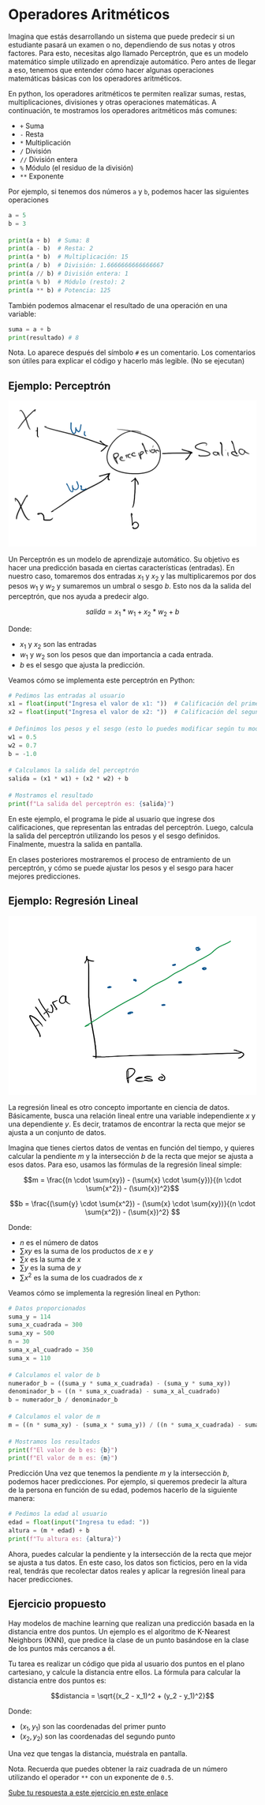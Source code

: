 # Operadores Aritméticos

Imagina que estás desarrollando un sistema que puede predecir si un estudiante pasará un examen o no, dependiendo de sus notas y otros factores. Para esto, necesitas algo llamado Perceptrón, que es un modelo matemático simple utilizado en aprendizaje automático. Pero antes de llegar a eso, tenemos que entender cómo hacer algunas operaciones matemáticas básicas con los operadores aritméticos.

En python, los operadores aritméticos te permiten realizar sumas, restas, multiplicaciones, divisiones y otras operaciones matemáticas. A continuación, te mostramos los operadores aritméticos más comunes:

- `+` Suma
- `-` Resta
- `*` Multiplicación
- `/` División
- `//` División entera
- `%` Módulo (el residuo de la división)
- `**` Exponente

Por ejemplo, si tenemos dos números `a` y `b`, podemos hacer las siguientes operaciones

```python
a = 5
b = 3

print(a + b)  # Suma: 8
print(a - b)  # Resta: 2
print(a * b)  # Multiplicación: 15
print(a / b)  # División: 1.6666666666666667
print(a // b) # División entera: 1
print(a % b)  # Módulo (resto): 2
print(a ** b) # Potencia: 125
```

También podemos almacenar el resultado de una operación en una variable:

```python
suma = a + b
print(resultado) # 8
```

Nota. Lo aparece después del símbolo `#` es un comentario. Los comentarios son útiles para explicar el código y hacerlo más legible. (No se ejecutan)

## Ejemplo: Perceptrón

![Perceptrón](../Imagenes/Perceptron.PNG)

Un Perceptrón es un modelo de aprendizaje automático. Su objetivo es hacer una predicción basada en ciertas características (entradas). En nuestro caso, tomaremos dos entradas $x_1$ y $x_2$ y las multiplicaremos por dos pesos $w_1$ y $w_2$ y sumaremos un umbral o sesgo $b$. Esto nos da la salida del perceptrón, que nos ayuda a predecir algo.

$$salida = x_1 * w_1 + x_2 * w_2 + b$$

Donde:
- $x_1$ y $x_2$ son las entradas
- $w_1$ y $w_2$ son los pesos que dan importancia a cada entrada.
- $b$ es el sesgo que ajusta la predicción.

Veamos cómo se implementa este perceptrón en Python:

```python
# Pedimos las entradas al usuario
x1 = float(input("Ingresa el valor de x1: "))  # Calificación del primer examen
x2 = float(input("Ingresa el valor de x2: "))  # Calificación del segundo examen

# Definimos los pesos y el sesgo (esto lo puedes modificar según tu modelo)
w1 = 0.5
w2 = 0.7
b = -1.0

# Calculamos la salida del perceptrón
salida = (x1 * w1) + (x2 * w2) + b

# Mostramos el resultado
print(f"La salida del perceptrón es: {salida}")
```

En este ejemplo, el programa le pide al usuario que ingrese dos calificaciones, que representan las entradas del perceptrón. Luego, calcula la salida del perceptrón utilizando los pesos y el sesgo definidos. Finalmente, muestra la salida en pantalla.

En clases posteriores mostraremos el proceso de entramiento de un perceptrón, y cómo se puede ajustar los pesos y el sesgo para hacer mejores predicciones.

## Ejemplo: Regresión Lineal

![Regresión Lineal](../Imagenes/regresion.PNG)

La regresión lineal es otro concepto importante en ciencia de datos. Básicamente, busca una relación lineal entre una variable independiente $x$ y una dependiente $y$. Es decir, tratamos de encontrar la recta que mejor se ajusta a un conjunto de datos.

Imagina que tienes ciertos datos de ventas en función del tiempo, y quieres calcular la pendiente $m$ y la intersección $b$ de la recta que mejor se ajusta a esos datos. Para eso, usamos las fórmulas de la regresión lineal simple:

$$m = \frac{(n \cdot \sum{xy}) - (\sum{x} \cdot \sum{y})}{(n \cdot \sum{x^2}) - (\sum{x})^2}$$
 
$$b = \frac{(\sum{y} \cdot \sum{x^2}) - (\sum{x} \cdot \sum{xy})}{(n \cdot \sum{x^2}) - (\sum{x})^2} $$

Donde:
- $n$ es el número de datos
- $\sum{xy}$ es la suma de los productos de $x$ e $y$
- $\sum{x}$ es la suma de $x$
- $\sum{y}$ es la suma de $y$
- $\sum{x^2}$ es la suma de los cuadrados de $x$

Veamos cómo se implementa la regresión lineal en Python:

```python
# Datos proporcionados
suma_y = 114
suma_x_cuadrada = 300
suma_xy = 500
n = 30
suma_x_al_cuadrado = 350
suma_x = 110

# Calculamos el valor de b
numerador_b = ((suma_y * suma_x_cuadrada) - (suma_y * suma_xy))
denominador_b = ((n * suma_x_cuadrada) - suma_x_al_cuadrado)
b = numerador_b / denominador_b

# Calculamos el valor de m
m = ((n * suma_xy) - (suma_x * suma_y)) / ((n * suma_x_cuadrada) - suma_x_al_cuadrado)

# Mostramos los resultados
print(f"El valor de b es: {b}")
print(f"El valor de m es: {m}")
```

Predicción
Una vez que tenemos la pendiente $m$ y la intersección $b$, podemos hacer predicciones. Por ejemplo, si queremos predecir la altura de la persona en función de su edad, podemos hacerlo de la siguiente manera:

```python
# Pedimos la edad al usuario
edad = float(input("Ingresa tu edad: "))
altura = (m * edad) + b
print(f"Tu altura es: {altura}")
```

Ahora, puedes calcular la pendiente y la intersección de la recta que mejor se ajusta a tus datos. En este caso, los datos son ficticios, pero en la vida real, tendrás que recolectar datos reales y aplicar la regresión lineal para hacer predicciones.

## Ejercicio propuesto
Hay modelos de machine learning que realizan una predicción basada en la distancia entre dos puntos. Un ejemplo es el algoritmo de K-Nearest Neighbors (KNN), que predice la clase de un punto basándose en la clase de los puntos más cercanos a él.

Tu tarea es realizar un código que pida al usuario dos puntos en el plano cartesiano, y calcule la distancia entre ellos. La fórmula para calcular la distancia entre dos puntos es:

$$distancia = \sqrt{(x_2 - x_1)^2 + (y_2 - y_1)^2}$$

Donde:
- $(x_1, y_1)$ son las coordenadas del primer punto
- $(x_2, y_2)$ son las coordenadas del segundo punto

Una vez que tengas la distancia, muéstrala en pantalla.

Nota. Recuerda que puedes obtener la raiz cuadrada de un número utilizando el operador `**` con un exponente de `0.5`.

[Sube tu respuesta a este ejercicio en este enlace](https://forms.gle/RGV5BSo9W69XMiur8)
